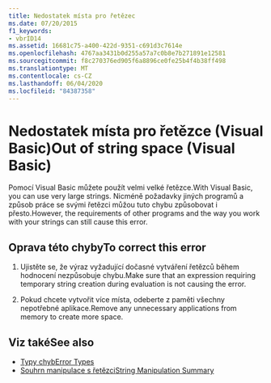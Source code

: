 ```yaml
---
title: Nedostatek místa pro řetězec
ms.date: 07/20/2015
f1_keywords:
- vbrID14
ms.assetid: 16681c75-a400-422d-9351-c691d3c7614e
ms.openlocfilehash: 4767aa3431b0d255a57a7c0b8e7b271891e12581
ms.sourcegitcommit: f8c270376ed905f6a8896ce0fe25b4f4b38ff498
ms.translationtype: MT
ms.contentlocale: cs-CZ
ms.lasthandoff: 06/04/2020
ms.locfileid: "84387358"
---
```

# <a name="out-of-string-space-visual-basic"></a><span data-ttu-id="37204-102">Nedostatek místa pro řetězce (Visual Basic)</span><span class="sxs-lookup"><span data-stu-id="37204-102">Out of string space (Visual Basic)</span></span>
<span data-ttu-id="37204-103">Pomocí Visual Basic můžete použít velmi velké řetězce.</span><span class="sxs-lookup"><span data-stu-id="37204-103">With Visual Basic, you can use very large strings.</span></span> <span data-ttu-id="37204-104">Nicméně požadavky jiných programů a způsob práce se svými řetězci můžou tuto chybu způsobovat i přesto.</span><span class="sxs-lookup"><span data-stu-id="37204-104">However, the requirements of other programs and the way you work with your strings can still cause this error.</span></span>  
  
## <a name="to-correct-this-error"></a><span data-ttu-id="37204-105">Oprava této chyby</span><span class="sxs-lookup"><span data-stu-id="37204-105">To correct this error</span></span>  
  
1. <span data-ttu-id="37204-106">Ujistěte se, že výraz vyžadující dočasné vytváření řetězců během hodnocení nezpůsobuje chybu.</span><span class="sxs-lookup"><span data-stu-id="37204-106">Make sure that an expression requiring temporary string creation during evaluation is not causing the error.</span></span>  
  
2. <span data-ttu-id="37204-107">Pokud chcete vytvořit více místa, odeberte z paměti všechny nepotřebné aplikace.</span><span class="sxs-lookup"><span data-stu-id="37204-107">Remove any unnecessary applications from memory to create more space.</span></span>  
  
## <a name="see-also"></a><span data-ttu-id="37204-108">Viz také</span><span class="sxs-lookup"><span data-stu-id="37204-108">See also</span></span>

- [<span data-ttu-id="37204-109">Typy chyb</span><span class="sxs-lookup"><span data-stu-id="37204-109">Error Types</span></span>](../../programming-guide/language-features/error-types.md)
- [<span data-ttu-id="37204-110">Souhrn manipulace s řetězci</span><span class="sxs-lookup"><span data-stu-id="37204-110">String Manipulation Summary</span></span>](../keywords/string-manipulation-summary.md)
